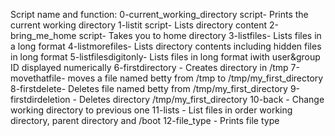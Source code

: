 Script name and function:
0-current_working_directory script- Prints the current working directory
1-listit script- Lists directory content
2-bring_me_home script- Takes you to home directory
3-listfiles- Lists files in a long format
4-listmorefiles- Lists directory contents including hidden files in long format
5-listfilesdigitonly- Lists files in long format iwith user&group ID displayed numerically
6-firstdirectory - Creates directory in /tmp
7-movethatfile- moves a file named betty from /tmp to /tmp/my_first_directory
8-firstdelete- Deletes file named betty from /tmp/my_first_directory
9-firstdirdeletion - Deletes directory /tmp/my_first_directory
10-back - Change working directory to previous one
11-lists - List files in order working directory, parent directory and /boot
12-file_type - Prints file type 
